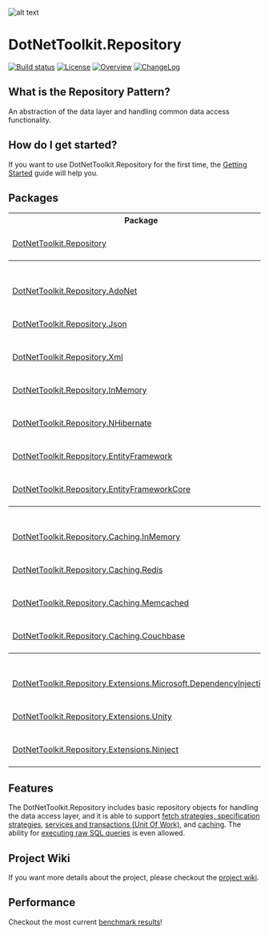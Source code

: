 ![alt text](https://raw.githubusercontent.com/johelvisguzman/DotNetToolkit.Repository/master/Toolkit.png)

# DotNetToolkit.Repository

[![Build status](https://ci.appveyor.com/api/projects/status/v02h9efjwev30sof?svg=true)](https://ci.appveyor.com/project/johelvisguzman/dotnettoolkit-repository)
[![License](https://img.shields.io/badge/license-MIT-blue.svg)](LICENSE.md)
[![Overview](https://img.shields.io/badge/docs-Overview-green.svg?style=flat)](https://github.com/johelvisguzman/DotNetToolkit.Repository/wiki/getting-started)
[![ChangeLog](https://img.shields.io/badge/docs-ChangeLog-green.svg?style=flat)](https://github.com/johelvisguzman/DotNetToolkit.Repository/releases)

## What is the Repository Pattern?

An abstraction of the data layer and handling common data access functionality.

## How do I get started?
If you want to use DotNetToolkit.Repository for the first time, the [Getting Started](https://github.com/johelvisguzman/DotNetToolkit.Repository/wiki/Getting-Started) guide will help you.

## Packages

<table>
    <tr>
      <th>Package</th>
      <th>Nuget Stable</th>
      <th>Downloads</th>
	  <th>MyGet</th>
    </tr>
    <tr>
      <td><a href="https://github.com/johelvisguzman/DotNetToolkit.Repository/tree/master/src/DotNetToolkit.Repository/">DotNetToolkit.Repository</a></td>
      <td><a href="https://www.nuget.org/packages/DotNetToolkit.Repository/"><img src="https://img.shields.io/nuget/v/DotNetToolkit.Repository.svg" alt="DotNetToolkit.Repository"></a></td>
      <td><a href="https://www.nuget.org/packages/DotNetToolkit.Repository/"><img src="https://img.shields.io/nuget/dt/DotNetToolkit.Repository.svg" alt="DotNetToolkit.Repository"></a></td>
	  <td><a href="https://www.myget.org/feed/dotnettoolkitrepository-dev/package/nuget/DotNetToolkit.Repository"><img src="https://img.shields.io/myget/dotnettoolkitrepository-dev/v/DotNetToolkit.Repository.svg?label=myget" alt="MyGet (dev)"></a></td>
    </tr>
	<tr>
		<th colspan="4">ORM Providers</th>
	</tr>
	<tr>
      <td><a href="https://github.com/johelvisguzman/DotNetToolkit.Repository/tree/master/src/DotNetToolkit.Repository.AdoNet/">DotNetToolkit.Repository.AdoNet</a></td>
      <td><a href="https://www.nuget.org/packages/DotNetToolkit.Repository.AdoNet/"><img src="https://img.shields.io/nuget/v/DotNetToolkit.Repository.AdoNet.svg" alt="DotNetToolkit.Repository.AdoNet"></a></td>
      <td><a href="https://www.nuget.org/packages/DotNetToolkit.Repository.AdoNet/"><img src="https://img.shields.io/nuget/dt/DotNetToolkit.Repository.AdoNet.svg" alt="DotNetToolkit.Repository.AdoNet"></a></td>
	  <td><a href="https://www.myget.org/feed/dotnettoolkitrepository-dev/package/nuget/DotNetToolkit.Repository.AdoNet"><img src="https://img.shields.io/myget/dotnettoolkitrepository-dev/v/DotNetToolkit.Repository.AdoNet.svg?label=myget" alt="MyGet (dev)"></a></td>
    </tr>
	<tr>
      <td><a href="https://github.com/johelvisguzman/DotNetToolkit.Repository/tree/master/src/DotNetToolkit.Repository.Json/">DotNetToolkit.Repository.Json</a></td>
      <td><a href="https://www.nuget.org/packages/DotNetToolkit.Repository.Json/"><img src="https://img.shields.io/nuget/v/DotNetToolkit.Repository.Json.svg" alt="DotNetToolkit.Repository.Json"></a></td>
      <td><a href="https://www.nuget.org/packages/DotNetToolkit.Repository.Json/"><img src="https://img.shields.io/nuget/dt/DotNetToolkit.Repository.Json.svg" alt="DotNetToolkit.Repository.Json"></a></td>
	  <td><a href="https://www.myget.org/feed/dotnettoolkitrepository-dev/package/nuget/DotNetToolkit.Repository.Json"><img src="https://img.shields.io/myget/dotnettoolkitrepository-dev/v/DotNetToolkit.Repository.Json.svg?label=myget" alt="MyGet (dev)"></a></td>
    </tr>
	<tr>
      <td><a href="https://github.com/johelvisguzman/DotNetToolkit.Repository/tree/master/src/DotNetToolkit.Repository.Xml/">DotNetToolkit.Repository.Xml</a></td>
      <td><a href="https://www.nuget.org/packages/DotNetToolkit.Repository.Xml/"><img src="https://img.shields.io/nuget/v/DotNetToolkit.Repository.Xml.svg" alt="DotNetToolkit.Repository.Xml"></a></td>
      <td><a href="https://www.nuget.org/packages/DotNetToolkit.Repository.Xml/"><img src="https://img.shields.io/nuget/dt/DotNetToolkit.Repository.Xml.svg" alt="DotNetToolkit.Repository.Xml"></a></td>
	  <td><a href="https://www.myget.org/feed/dotnettoolkitrepository-dev/package/nuget/DotNetToolkit.Repository.Xml"><img src="https://img.shields.io/myget/dotnettoolkitrepository-dev/v/DotNetToolkit.Repository.Xml.svg?label=myget" alt="MyGet (dev)"></a></td>
    </tr>
	<tr>
      <td><a href="https://github.com/johelvisguzman/DotNetToolkit.Repository/tree/master/src/DotNetToolkit.Repository.InMemory/">DotNetToolkit.Repository.InMemory</a></td>
      <td><a href="https://www.nuget.org/packages/DotNetToolkit.Repository.InMemory/"><img src="https://img.shields.io/nuget/v/DotNetToolkit.Repository.InMemory.svg" alt="DotNetToolkit.Repository.InMemory"></a></td>
      <td><a href="https://www.nuget.org/packages/DotNetToolkit.Repository.InMemory/"><img src="https://img.shields.io/nuget/dt/DotNetToolkit.Repository.InMemory.svg" alt="DotNetToolkit.Repository.InMemory"></a></td>
	  <td><a href="https://www.myget.org/feed/dotnettoolkitrepository-dev/package/nuget/DotNetToolkit.Repository.InMemory"><img src="https://img.shields.io/myget/dotnettoolkitrepository-dev/v/DotNetToolkit.Repository.InMemory.svg?label=myget" alt="MyGet (dev)"></a></td>
    </tr>
	<tr>
      <td><a href="https://github.com/johelvisguzman/DotNetToolkit.Repository/tree/master/src/DotNetToolkit.Repository.NHibernate/">DotNetToolkit.Repository.NHibernate</a></td>
      <td><a href="https://www.nuget.org/packages/DotNetToolkit.Repository.NHibernate/"><img src="https://img.shields.io/nuget/v/DotNetToolkit.Repository.NHibernate.svg" alt="DotNetToolkit.Repository.NHibernate"></a></td>
      <td><a href="https://www.nuget.org/packages/DotNetToolkit.Repository.NHibernate/"><img src="https://img.shields.io/nuget/dt/DotNetToolkit.Repository.NHibernate.svg" alt="DotNetToolkit.Repository.NHibernate"></a></td>
	  <td><a href="https://www.myget.org/feed/dotnettoolkitrepository-dev/package/nuget/DotNetToolkit.Repository.NHibernate"><img src="https://img.shields.io/myget/dotnettoolkitrepository-dev/v/DotNetToolkit.Repository.NHibernate.svg?label=myget" alt="MyGet (dev)"></a></td>
    </tr>
	<tr>
      <td><a href="https://github.com/johelvisguzman/DotNetToolkit.Repository/tree/master/src/DotNetToolkit.Repository.EntityFramework/">DotNetToolkit.Repository.EntityFramework</a></td>
      <td><a href="https://www.nuget.org/packages/DotNetToolkit.Repository.EntityFramework/"><img src="https://img.shields.io/nuget/v/DotNetToolkit.Repository.EntityFramework.svg" alt="DotNetToolkit.Repository.EntityFramework"></a></td>
      <td><a href="https://www.nuget.org/packages/DotNetToolkit.Repository.EntityFramework/"><img src="https://img.shields.io/nuget/dt/DotNetToolkit.Repository.EntityFramework.svg" alt="DotNetToolkit.Repository.EntityFramework"></a></td>
	  <td><a href="https://www.myget.org/feed/dotnettoolkitrepository-dev/package/nuget/DotNetToolkit.Repository.EntityFramework"><img src="https://img.shields.io/myget/dotnettoolkitrepository-dev/v/DotNetToolkit.Repository.EntityFramework.svg?label=myget" alt="MyGet (dev)"></a></td>
    </tr>
	<tr>
      <td><a href="https://github.com/johelvisguzman/DotNetToolkit.Repository/tree/master/src/DotNetToolkit.Repository.EntityFrameworkCore/">DotNetToolkit.Repository.EntityFrameworkCore</a></td>
      <td><a href="https://www.nuget.org/packages/DotNetToolkit.Repository.EntityFrameworkCore/"><img src="https://img.shields.io/nuget/v/DotNetToolkit.Repository.EntityFrameworkCore.svg" alt="DotNetToolkit.Repository.EntityFrameworkCore"></a></td>
      <td><a href="https://www.nuget.org/packages/DotNetToolkit.Repository.EntityFrameworkCore/"><img src="https://img.shields.io/nuget/dt/DotNetToolkit.Repository.EntityFrameworkCore.svg" alt="DotNetToolkit.Repository.EntityFrameworkCore"></a></td>
	  <td><a href="https://www.myget.org/feed/dotnettoolkitrepository-dev/package/nuget/DotNetToolkit.Repository.EntityFrameworkCore"><img src="https://img.shields.io/myget/dotnettoolkitrepository-dev/v/DotNetToolkit.Repository.EntityFrameworkCore.svg?label=myget" alt="MyGet (dev)"></a></td>
    </tr>
	<tr>
		<th colspan="4">Caching Providers</th>
	</tr>
	<tr>
      <td><a href="https://github.com/johelvisguzman/DotNetToolkit.Repository/tree/master/src/DotNetToolkit.Repository.Caching.InMemory/">DotNetToolkit.Repository.Caching.InMemory</a></td>
      <td><a href="https://www.nuget.org/packages/DotNetToolkit.Repository.Caching.InMemory/"><img src="https://img.shields.io/nuget/v/DotNetToolkit.Repository.Caching.InMemory.svg" alt="DotNetToolkit.Repository.Caching.InMemory"></a></td>
      <td><a href="https://www.nuget.org/packages/DotNetToolkit.Repository.Caching.InMemory/"><img src="https://img.shields.io/nuget/dt/DotNetToolkit.Repository.Caching.InMemory.svg" alt="DotNetToolkit.Repository.Caching.InMemory"></a></td>
	  <td><a href="https://www.myget.org/feed/dotnettoolkitrepository-dev/package/nuget/DotNetToolkit.Repository.Caching.InMemory"><img src="https://img.shields.io/myget/dotnettoolkitrepository-dev/v/DotNetToolkit.Repository.Caching.InMemory.svg?label=myget" alt="MyGet (dev)"></a></td>
    </tr>
	<tr>
      <td><a href="https://github.com/johelvisguzman/DotNetToolkit.Repository/tree/master/src/DotNetToolkit.Repository.Caching.Redis/">DotNetToolkit.Repository.Caching.Redis</a></td>
      <td><a href="https://www.nuget.org/packages/DotNetToolkit.Repository.Caching.Redis/"><img src="https://img.shields.io/nuget/v/DotNetToolkit.Repository.Caching.Redis.svg" alt="DotNetToolkit.Repository.Caching.Redis"></a></td>
      <td><a href="https://www.nuget.org/packages/DotNetToolkit.Repository.Caching.Redis/"><img src="https://img.shields.io/nuget/dt/DotNetToolkit.Repository.Caching.Redis.svg" alt="DotNetToolkit.Repository.Caching.Redis"></a></td>
	  <td><a href="https://www.myget.org/feed/dotnettoolkitrepository-dev/package/nuget/DotNetToolkit.Repository.Caching.Redis"><img src="https://img.shields.io/myget/dotnettoolkitrepository-dev/v/DotNetToolkit.Repository.Caching.Redis.svg?label=myget" alt="MyGet (dev)"></a></td>
    </tr>
	<tr>
      <td><a href="https://github.com/johelvisguzman/DotNetToolkit.Repository/tree/master/src/DotNetToolkit.Repository.Caching.Memcached/">DotNetToolkit.Repository.Caching.Memcached</a></td>
      <td><a href="https://www.nuget.org/packages/DotNetToolkit.Repository.Caching.Memcached/"><img src="https://img.shields.io/nuget/v/DotNetToolkit.Repository.Caching.Memcached.svg" alt="DotNetToolkit.Repository.Caching.Memcached"></a></td>
      <td><a href="https://www.nuget.org/packages/DotNetToolkit.Repository.Caching.Memcached/"><img src="https://img.shields.io/nuget/dt/DotNetToolkit.Repository.Caching.Memcached.svg" alt="DotNetToolkit.Repository.Caching.Memcached"></a></td>
	  <td><a href="https://www.myget.org/feed/dotnettoolkitrepository-dev/package/nuget/DotNetToolkit.Repository.Caching.Memcached"><img src="https://img.shields.io/myget/dotnettoolkitrepository-dev/v/DotNetToolkit.Repository.Caching.Memcached.svg?label=myget" alt="MyGet (dev)"></a></td>
    </tr>
	<tr>
      <td><a href="https://github.com/johelvisguzman/DotNetToolkit.Repository/tree/master/src/DotNetToolkit.Repository.Caching.Couchbase/">DotNetToolkit.Repository.Caching.Couchbase</a></td>
      <td><a href="https://www.nuget.org/packages/DotNetToolkit.Repository.Caching.Couchbase/"><img src="https://img.shields.io/nuget/v/DotNetToolkit.Repository.Caching.Couchbase.svg" alt="DotNetToolkit.Repository.Caching.Couchbase"></a></td>
      <td><a href="https://www.nuget.org/packages/DotNetToolkit.Repository.Caching.Couchbase/"><img src="https://img.shields.io/nuget/dt/DotNetToolkit.Repository.Caching.Couchbase.svg" alt="DotNetToolkit.Repository.Caching.Couchbase"></a></td>
	  <td><a href="https://www.myget.org/feed/dotnettoolkitrepository-dev/package/nuget/DotNetToolkit.Repository.Caching.Couchbase"><img src="https://img.shields.io/myget/dotnettoolkitrepository-dev/v/DotNetToolkit.Repository.Caching.Couchbase.svg?label=myget" alt="MyGet (dev)"></a></td>
    </tr>
		<tr>
		<th colspan="4">IoC Container Extensions</th>
	</tr>
	<tr>
      <td><a href="https://github.com/johelvisguzman/DotNetToolkit.Repository/tree/master/src/DotNetToolkit.Repository.Extensions.Microsoft.DependencyInjection/">DotNetToolkit.Repository.Extensions.Microsoft.DependencyInjection</a></td>
      <td><a href="https://www.nuget.org/packages/DotNetToolkit.Repository.Extensions.Microsoft.DependencyInjection/"><img src="https://img.shields.io/nuget/v/DotNetToolkit.Repository.Extensions.Microsoft.DependencyInjection.svg" alt="DotNetToolkit.Repository.Extensions.Microsoft.DependencyInjection"></a></td>
      <td><a href="https://www.nuget.org/packages/DotNetToolkit.Repository.Extensions.Microsoft.DependencyInjection/"><img src="https://img.shields.io/nuget/dt/DotNetToolkit.Repository.Extensions.Microsoft.DependencyInjection.svg" alt="DotNetToolkit.Repository.Extensions.Microsoft.DependencyInjection"></a></td>
	  <td><a href="https://www.myget.org/feed/dotnettoolkitrepository-dev/package/nuget/DotNetToolkit.Repository.Extensions.Microsoft.DependencyInjection"><img src="https://img.shields.io/myget/dotnettoolkitrepository-dev/v/DotNetToolkit.Repository.Extensions.Microsoft.DependencyInjection.svg?label=myget" alt="MyGet (dev)"></a></td>
    </tr>
	<tr>
      <td><a href="https://github.com/johelvisguzman/DotNetToolkit.Repository/tree/master/src/DotNetToolkit.Repository.Extensions.Unity/">DotNetToolkit.Repository.Extensions.Unity</a></td>
      <td><a href="https://www.nuget.org/packages/DotNetToolkit.Repository.Extensions.Unity/"><img src="https://img.shields.io/nuget/v/DotNetToolkit.Repository.Extensions.Unity.svg" alt="DotNetToolkit.Repository.Extensions.Unity"></a></td>
      <td><a href="https://www.nuget.org/packages/DotNetToolkit.Repository.Extensions.Unity/"><img src="https://img.shields.io/nuget/dt/DotNetToolkit.Repository.Extensions.Unity.svg" alt="DotNetToolkit.Repository.Extensions.Unity"></a></td>
	  <td><a href="https://www.myget.org/feed/dotnettoolkitrepository-dev/package/nuget/DotNetToolkit.Repository.Extensions.Unity"><img src="https://img.shields.io/myget/dotnettoolkitrepository-dev/v/DotNetToolkit.Repository.Extensions.Unity.svg?label=myget" alt="MyGet (dev)"></a></td>
    </tr>
	<tr>
      <td><a href="https://github.com/johelvisguzman/DotNetToolkit.Repository/tree/master/src/DotNetToolkit.Repository.Extensions.Ninject/">DotNetToolkit.Repository.Extensions.Ninject</a></td>
      <td><a href="https://www.nuget.org/packages/DotNetToolkit.Repository.Extensions.Ninject/"><img src="https://img.shields.io/nuget/v/DotNetToolkit.Repository.Extensions.Ninject.svg" alt="DotNetToolkit.Repository.Extensions.Ninject"></a></td>
      <td><a href="https://www.nuget.org/packages/DotNetToolkit.Repository.Extensions.Ninject/"><img src="https://img.shields.io/nuget/dt/DotNetToolkit.Repository.Extensions.Ninject.svg" alt="DotNetToolkit.Repository.Extensions.Ninject"></a></td>
	  <td><a href="https://www.myget.org/feed/dotnettoolkitrepository-dev/package/nuget/DotNetToolkit.Repository.Extensions.Ninject"><img src="https://img.shields.io/myget/dotnettoolkitrepository-dev/v/DotNetToolkit.Repository.Extensions.Ninject.svg?label=myget" alt="MyGet (dev)"></a></td>
    </tr>
</table>

## Features

The DotNetToolkit.Repository includes basic repository objects for handling the data access layer, and it is able to support [fetch strategies, specification strategies](https://github.com/johelvisguzman/DotNetToolkit.Repository/wiki/Query-Options-&-Results), [services and transactions (Unit Of Work)](https://github.com/johelvisguzman/DotNetToolkit.Repository/wiki/Services), and [caching](https://github.com/johelvisguzman/DotNetToolkit.Repository/wiki/Caching). The ability for [executing raw SQL queries](https://github.com/johelvisguzman/DotNetToolkit.Repository/wiki/Execute-Raw-Sql-Queries) is even allowed.

## Project Wiki

If you want more details about the project, please checkout the [project wiki](https://github.com/johelvisguzman/DotNetToolkit.Repository/wiki/Home).

## Performance

Checkout the most current [benchmark results](https://github.com/johelvisguzman/DotNetToolkit.Repository/wiki/Performance)!
